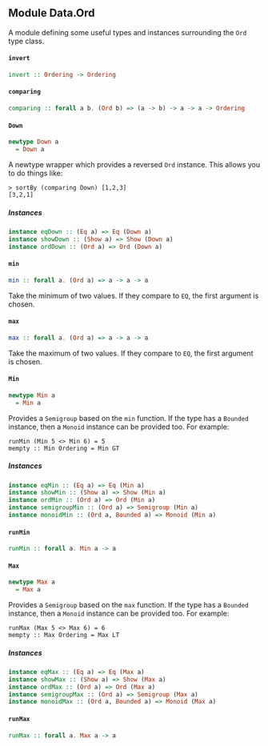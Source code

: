 ## Module Data.Ord

A module defining some useful types and instances surrounding the `Ord`
type class.

#### `invert`

``` purescript
invert :: Ordering -> Ordering
```

#### `comparing`

``` purescript
comparing :: forall a b. (Ord b) => (a -> b) -> a -> a -> Ordering
```

#### `Down`

``` purescript
newtype Down a
  = Down a
```

A newtype wrapper which provides a reversed `Ord` instance. This allows
you to do things like:

    > sortBy (comparing Down) [1,2,3]
    [3,2,1]


##### Instances
``` purescript
instance eqDown :: (Eq a) => Eq (Down a)
instance showDown :: (Show a) => Show (Down a)
instance ordDown :: (Ord a) => Ord (Down a)
```

#### `min`

``` purescript
min :: forall a. (Ord a) => a -> a -> a
```

Take the minimum of two values. If they compare to `EQ`, the first
argument is chosen.

#### `max`

``` purescript
max :: forall a. (Ord a) => a -> a -> a
```

Take the maximum of two values. If they compare to `EQ`, the first
argument is chosen.

#### `Min`

``` purescript
newtype Min a
  = Min a
```

Provides a `Semigroup` based on the `min` function. If the type
has a `Bounded` instance, then a `Monoid` instance can be provided
too. For example:

    runMin (Min 5 <> Min 6) = 5
    mempty :: Min Ordering = Min GT


##### Instances
``` purescript
instance eqMin :: (Eq a) => Eq (Min a)
instance showMin :: (Show a) => Show (Min a)
instance ordMin :: (Ord a) => Ord (Min a)
instance semigroupMin :: (Ord a) => Semigroup (Min a)
instance monoidMin :: (Ord a, Bounded a) => Monoid (Min a)
```

#### `runMin`

``` purescript
runMin :: forall a. Min a -> a
```

#### `Max`

``` purescript
newtype Max a
  = Max a
```

Provides a `Semigroup` based on the `max` function. If the type
has a `Bounded` instance, then a `Monoid` instance can be provided
too. For example:

    runMax (Max 5 <> Max 6) = 6
    mempty :: Max Ordering = Max LT


##### Instances
``` purescript
instance eqMax :: (Eq a) => Eq (Max a)
instance showMax :: (Show a) => Show (Max a)
instance ordMax :: (Ord a) => Ord (Max a)
instance semigroupMax :: (Ord a) => Semigroup (Max a)
instance monoidMax :: (Ord a, Bounded a) => Monoid (Max a)
```

#### `runMax`

``` purescript
runMax :: forall a. Max a -> a
```


